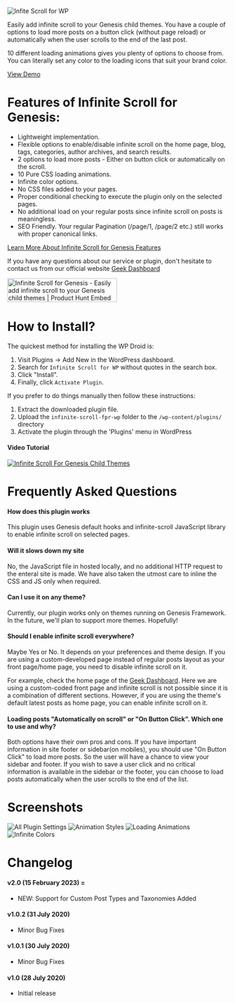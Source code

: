 <img src="images/banner-1544x500.png" alt="Infite Scroll for WP" />

Easily add infinite scroll to your Genesis child themes. You have a couple of options to load more posts on a button
click (without page reload) or automatically when the user scrolls to the end of the last post.

10 different loading animations gives you plenty of options to choose from. You can literally set any color to the
loading icons that suit your brand color.

[View Demo](https://www.geekdashboard.com/category/news/)

# Features of Infinite Scroll for Genesis:

* Lightweight implementation.
* Flexible options to enable/disable infinite scroll on the home page, blog, tags, categories, author archives, and
  search results.
* 2 options to load more posts - Either on button click or automatically on the scroll.
* 10 Pure CSS loading animations.
* Infinite color options.
* No CSS files added to your pages.
* Proper conditional checking to execute the plugin only on the selected pages.
* No additional load on your regular posts since infinite scroll on posts is meaningless.
* SEO Friendly. Your regular Pagination (/page/1, /page/2 etc.) still works with proper canonical links.

[Learn More About Infinite Scroll for Genesis Features](https://www.geekdashboard.com/add-infinite-scroll-to-genesis/)

If you have any questions about our service or plugin, don't hesitate to contact us from our official
website [Geek Dashboard](https://www.geekdashboard.com/)

<a href="https://www.producthunt.com/posts/infinite-scroll-for-genesis?utm_source=badge-featured&utm_medium=badge&utm_souce=badge-infinite-scroll-for-genesis" target="_blank"><img src="https://api.producthunt.com/widgets/embed-image/v1/featured.svg?post_id=225234&theme=light" alt="Infinite Scroll for Genesis - Easily add infinite scroll to your Genesis child themes | Product Hunt Embed" style="width: 250px; height: 54px;" width="250px" height="54px" /></a>

# How to Install?

The quickest method for installing the WP Droid is:

1. Visit Plugins -> Add New in the WordPress dashboard.
1. Search for `Infinite Scroll for WP` without quotes in the search box.
1. Click "Install".
1. Finally, click `Activate Plugin`.

If you prefer to do things manually then follow these instructions:

1. Extract the downloaded plugin file.
1. Upload the `infinite-scroll-fpr-wp` folder to the `/wp-content/plugins/` directory
1. Activate the plugin through the 'Plugins' menu in WordPress

#### Video Tutorial

[![Infinite Scroll For Genesis Child Themes](http://img.youtube.com/vi/WIsUux0B2Z8/0.jpg)](http://www.youtube.com/watch?v=WIsUux0B2Z8 "Enable Infinite Scroll on Genesis Child Themes")

# Frequently Asked Questions

#### How does this plugin works

This plugin uses Genesis default hooks and infinite-scroll JavaScript library to enable infinite scroll on selected
pages.

#### Will it slows down my site

No, the JavaScript file in hosted locally, and no additional HTTP request to the enteral site is made. We have also
taken the utmost care to inline the CSS and JS only when required.

#### Can I use it on any theme?

Currently, our plugin works only on themes running on Genesis Framework. In the future, we'll plan to support more
themes. Hopefully!

#### Should I enable infinite scroll everywhere?

Maybe Yes or No. It depends on your preferences and theme design.
If you are using a custom-developed page instead of regular posts layout as your front page/home page, you need to
disable infinite scroll on it.

For example, check the home page of the [Geek Dashboard](https://www.geekdashboard.com/). Here we are using a
custom-coded front page and infinite scroll is not possible since it is a combination of different sections. However, if
you are using the theme's default latest posts as home page, you can enable infinite scroll on it.

#### Loading posts "Automatically on scroll" or "On Button Click". Which one to use and why?

Both options have their own pros and cons. If you have important information in site footer or sidebar(on mobiles), you
should use "On Button Click" to load more posts. So the user will have a chance to view your sidebar and footer. If you
wish to save a user click and no critical information is available in the sidebar or the footer, you can choose to load
posts automatically when the user scrolls to the end of the list.

# Screenshots

<img src="images/screenshot-1.png" alt="All Plugin Settings"/>
<img src="images/screenshot-2.png" alt="Animation Styles"/>
<img src="images/screenshot-3.gif" alt="Loading Animations"/>
<img src="images/screenshot-4.png" alt="Infinite Colors"/>

# Changelog

#### v2.0 (15 February 2023) =

* NEW: Support for Custom Post Types and Taxonomies Added

#### v1.0.2 (31 July 2020)

* Minor Bug Fixes

#### v1.0.1 (30 July 2020)

* Minor Bug Fixes

#### v1.0 (28 July 2020)

* Initial release
